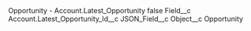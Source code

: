 <?xml version="1.0" encoding="UTF-8"?>
<CustomMetadata xmlns="http://soap.sforce.com/2006/04/metadata" xmlns:xsi="http://www.w3.org/2001/XMLSchema-instance" xmlns:xsd="http://www.w3.org/2001/XMLSchema">
    <label>Opportunity - Account.Latest_Opportunity</label>
    <protected>false</protected>
    <values>
        <field>Field__c</field>
        <value xsi:type="xsd:string">Account.Latest_Opportunity_Id__c</value>
    </values>
    <values>
        <field>JSON_Field__c</field>
        <value xsi:nil="true"/>
    </values>
    <values>
        <field>Object__c</field>
        <value xsi:type="xsd:string">Opportunity</value>
    </values>
</CustomMetadata>
